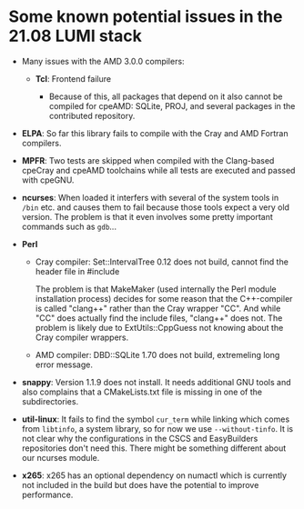 # Some known potential issues in the 21.08 LUMI stack

  * Many issues with the AMD 3.0.0 compilers:

      * **Tcl**: Frontend failure

          * Because of this, all packages that depend on it also cannot be
            compiled for cpeAMD: SQLite, PROJ, and several packages in the
            contributed repository.

  * **ELPA**: So far this library fails to compile with the Cray and AMD
    Fortran compilers.

  * **MPFR**: Two tests are skipped when compiled with the Clang-based cpeCray and
    cpeAMD toolchains while all tests are executed and passed with cpeGNU.

  * **ncurses**: When loaded it interfers with several of the system tools in `/bin`
    etc. and causes them to fail because those tools expect a very old version.
    The problem is that it even involves some pretty important commands such as
    `gdb`...

  * **Perl**

      * Cray compiler: Set::IntervalTree 0.12 does not build, cannot find the header
        file in #include<string>

        The problem is that MakeMaker (used internally the Perl module installation
        process) decides for some reason that the C++-compiler is called "clang++"
        rather than the Cray wrapper "CC". And while "CC" does actually find the include
        files, "clang++" does not. The problem is likely due to ExtUtils::CppGuess
        not knowing about the Cray compiler wrappers.

      * AMD compiler: DBD::SQLite 1.70 does not build, extremeling long error message.

  * **snappy**: Version 1.1.9 does not install. It needs additional GNU tools and
    also complains that a CMakeLists.txt file is missing in one of the subdirectories.

  * **util-linux**: It fails to find the symbol ``cur_term`` while linking which comes
    from ``libtinfo``, a system library, so for now we use ``--without-tinfo``. It
    is not clear why the configurations in the CSCS and EasyBuilders repositories don't
    need this. There might be something different about our ncurses module.

  * **x265**: x265 has an optional dependency on numactl which is currently not
   included in the build but does have the potential to improve performance.

